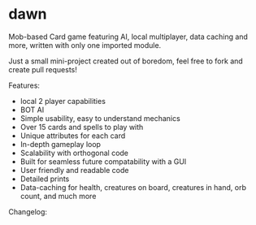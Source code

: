 # dawn
Mob-based Card game featuring AI, local multiplayer, data caching and more, written with only one imported module.

Just a small mini-project created out of boredom, feel free to fork and create pull requests!

Features:
- local 2 player capabilities
- BOT AI
- Simple usability, easy to understand mechanics
- Over 15 cards and spells to play with
- Unique attributes for each card
- In-depth gameplay loop
- Scalability with orthogonal code
- Built for seamless future compatability with a GUI
- User friendly and readable code
- Detailed prints
- Data-caching for health, creatures on board, creatures in hand, orb count, and much more

Changelog:

